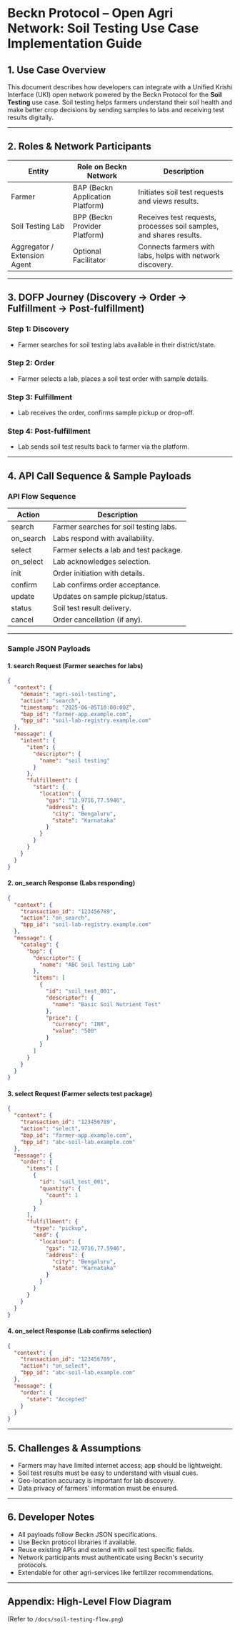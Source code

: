 # Beckn Protocol – Open Agri Network: Soil Testing Use Case Implementation Guide

## 1. Use Case Overview

This document describes how developers can integrate with a Unified Krishi Interface (UKI) open network powered by the Beckn Protocol for the **Soil Testing** use case.
Soil testing helps farmers understand their soil health and make better crop decisions by sending samples to labs and receiving test results digitally.

---

## 2. Roles & Network Participants

| Entity                       | Role on Beckn Network            | Description                                                         |
| ---------------------------- | -------------------------------- | ------------------------------------------------------------------- |
| Farmer                       | BAP (Beckn Application Platform) | Initiates soil test requests and views results.                     |
| Soil Testing Lab             | BPP (Beckn Provider Platform)    | Receives test requests, processes soil samples, and shares results. |
| Aggregator / Extension Agent | Optional Facilitator             | Connects farmers with labs, helps with network discovery.           |

---

## 3. DOFP Journey (Discovery → Order → Fulfillment → Post-fulfillment)

### Step 1: Discovery

- Farmer searches for soil testing labs available in their district/state.

### Step 2: Order

- Farmer selects a lab, places a soil test order with sample details.

### Step 3: Fulfillment

- Lab receives the order, confirms sample pickup or drop-off.

### Step 4: Post-fulfillment

- Lab sends soil test results back to farmer via the platform.

---

## 4. API Call Sequence & Sample Payloads

### API Flow Sequence

| Action    | Description                            |
| --------- | -------------------------------------- |
| search    | Farmer searches for soil testing labs. |
| on_search | Labs respond with availability.        |
| select    | Farmer selects a lab and test package. |
| on_select | Lab acknowledges selection.            |
| init      | Order initiation with details.         |
| confirm   | Lab confirms order acceptance.         |
| update    | Updates on sample pickup/status.       |
| status    | Soil test result delivery.             |
| cancel    | Order cancellation (if any).           |

---

### Sample JSON Payloads

#### 1. search Request (Farmer searches for labs)

```json
{
  "context": {
    "domain": "agri-soil-testing",
    "action": "search",
    "timestamp": "2025-06-05T10:00:00Z",
    "bap_id": "farmer-app.example.com",
    "bpp_id": "soil-lab-registry.example.com"
  },
  "message": {
    "intent": {
      "item": {
        "descriptor": {
          "name": "soil testing"
        }
      },
      "fulfillment": {
        "start": {
          "location": {
            "gps": "12.9716,77.5946",  
            "address": {
              "city": "Bengaluru",
              "state": "Karnataka"
            }
          }
        }
      }
    }
  }
}
```

#### 2. on_search Response (Labs responding)

```json
{
  "context": {
    "transaction_id": "123456789",
    "action": "on_search",
    "bpp_id": "soil-lab-registry.example.com"
  },
  "message": {
    "catalog": {
      "bpp": {
        "descriptor": {
          "name": "ABC Soil Testing Lab"
        },
        "items": [
          {
            "id": "soil_test_001",
            "descriptor": {
              "name": "Basic Soil Nutrient Test"
            },
            "price": {
              "currency": "INR",
              "value": "500"
            }
          }
        ]
      }
    }
  }
}
```
#### 3. select Request (Farmer selects test package)

```json
{
  "context": {
    "transaction_id": "123456789",
    "action": "select",
    "bap_id": "farmer-app.example.com",
    "bpp_id": "abc-soil-lab.example.com"
  },
  "message": {
    "order": {
      "items": [
        {
          "id": "soil_test_001",
          "quantity": {
            "count": 1
          }
        }
      ],
      "fulfillment": {
        "type": "pickup",
        "end": {
          "location": {
            "gps": "12.9716,77.5946",
            "address": {
              "city": "Bengaluru",
              "state": "Karnataka"
            }
          }
        }
      }
    }
  }
}
```
#### 4. on_select Response (Lab confirms selection)

```json
{
  "context": {
    "transaction_id": "123456789",
    "action": "on_select",
    "bpp_id": "abc-soil-lab.example.com"
  },
  "message": {
    "order": {
      "state": "Accepted"
    }
  }
}
```
---

## 5. Challenges & Assumptions

* Farmers may have limited internet access; app should be lightweight.
* Soil test results must be easy to understand with visual cues.
* Geo-location accuracy is important for lab discovery.
* Data privacy of farmers' information must be ensured.

---

## 6. Developer Notes

* All payloads follow Beckn JSON specifications.
* Use Beckn protocol libraries if available.
* Reuse existing APIs and extend with soil test specific fields.
* Network participants must authenticate using Beckn's security protocols.
* Extendable for other agri-services like fertilizer recommendations.

---

## Appendix: High-Level Flow Diagram

(Refer to `/docs/soil-testing-flow.png`)
